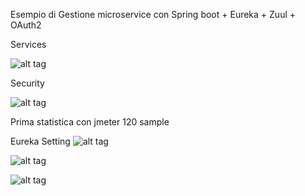 Esempio di Gestione microservice con Spring boot + Eureka + Zuul + OAuth2

Services

![alt tag](https://github.com/marcoberri/microservices-example/blob/master/doc/structure1.png)

Security

![alt tag](https://github.com/marcoberri/microservices-example/blob/master/doc/Security.png)


Prima statistica con jmeter 120 sample

Eureka Setting
![alt tag](https://github.com/marcoberri/microservices-example/blob/master/img/1_test_a.JPG)


![alt tag](https://github.com/marcoberri/microservices-example/blob/master/img/1_test_b.jpg)

![alt tag](https://github.com/marcoberri/microservices-example/blob/master/img/1_test_c.png)
